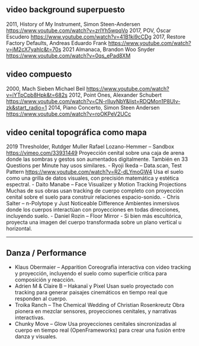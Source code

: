 ## video background superpuesto
2011, History of My Instrument, Simon Steen-Andersen
https://www.youtube.com/watch?v=zrlYh5wpqVo
2017, POV, Óscar Escudero
https://www.youtube.com/watch?v=41B1ki9cCDg
2017, Restore Factory Defaults, Andreas Eduardo Frank
https://www.youtube.com/watch?v=jM2cX7yahlc&t=70s
2021 Almanaca, Brandon Woo Snyder
https://www.youtube.com/watch?v=0qs_ePad8XM

## video compuesto
2000, Mach Sieben  Michael Beil
https://www.youtube.com/watch?v=iYTpCpb8Hpk&t=682s
2012, Point Ones, Alexander Schubert
https://www.youtube.com/watch?v=CN-rIIuyNbY&list=RDQMon1P8UIv-zk&start_radio=1
2014, Piano Concerto, Simon Steen Andersen
https://www.youtube.com/watch?v=roOKPeV2UCc

## video cenital topográfica  como mapa
2019 Thresholder, Rutdger Muller
	Rafael Lozano-Hemmer – Sandbox
https://vimeo.com/33931449
Proyección cenital sobre una caja de arena donde las sombras y gestos son aumentados digitalmente. También en 33 Questions per Minute hay usos similares.
	- Ryoji Ikeda – Data.scan, Test Pattern
	https://www.youtube.com/watch?v=RZ-dLYmoGW4
Usa el suelo como una grilla de datos visuales, con precisión matemática y estética espectral.
	- Daito Manabe – Face Visualizer y Motion Tracking Projections
Muchas de sus obras usan tracking de cuerpo completo con proyección cenital sobre el suelo para construir relaciones espacio-sonido.
	- Chris Salter – n-Polytope y Just Noticeable Difference
Ambientes inmersivos donde los cuerpos interactúan con proyecciones en todas direcciones, incluyendo suelo.
	- Daniel Rozin – Floor Mirror
	- 
Si bien más escultórica, proyecta una imagen del cuerpo transformada sobre un plano vertical u horizontal.

---
## Danza / Performance
- Klaus Obermaier – Apparition
Coreografía interactiva con video tracking y proyección, incluyendo el suelo como superficie crítica para composición y reacción.
- Adrien M & Claire B – Hakanaï y Pixel
Usan suelo proyectado con tracking para generar paisajes cinemáticos en tiempo real que responden al cuerpo.
- Troika Ranch – The Chemical Wedding of Christian Rosenkreutz
Obra pionera en mezclar sensores, proyecciones cenitales, y narrativas interactivas.
- Chunky Move – Glow
Usa proyecciones cenitales sincronizadas al cuerpo en tiempo real (OpenFrameworks) para crear una fusión entre danza y visuales.
